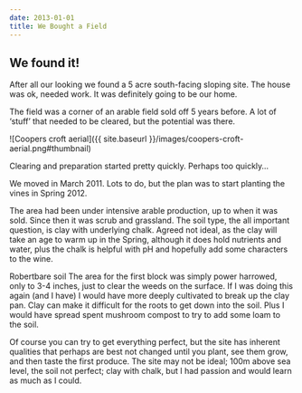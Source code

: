 ```yaml
---
date: 2013-01-01
title: We Bought a Field
---
```


## We found it!

After all our looking we found a 5 acre south-facing sloping site. The house was ok, needed work. It was definitely going to be our home.

The field was a corner of an arable field sold off 5 years before. A lot of ‘stuff’ that needed to be cleared, but the potential was there.

![Coopers croft aerial]({{ site.baseurl }}/images/coopers-croft-aerial.png#thumbnail)

Clearing and preparation started pretty quickly. Perhaps too quickly…

We moved in March 2011. Lots to do, but the plan was to start planting the vines in Spring 2012.

The area had been under intensive arable production, up to when it was sold.  Since then it was scrub and grassland.  The soil type, the all important question, is clay with underlying chalk.  Agreed not ideal, as the clay will take an age to warm up in the Spring, although it does hold nutrients and water, plus the chalk is helpful with pH and hopefully add some characters to the wine.

Robertbare soil
The area for the first block was simply power harrowed, only to 3-4 inches, just to clear the weeds on the surface.  If I was doing this again (and I have) I would have more deeply cultivated to break up the clay pan.  Clay can make it difficult for the roots to get down into the soil.  Plus I would have spread spent mushroom compost to try to add some loam to the soil.

Of course you can try to get everything perfect, but the site has inherent qualities that perhaps are best not changed until you plant, see them grow, and then taste the first produce.  The site may not be ideal; 100m above sea level, the soil not perfect; clay with chalk, but I had passion and would learn as much as I could.
